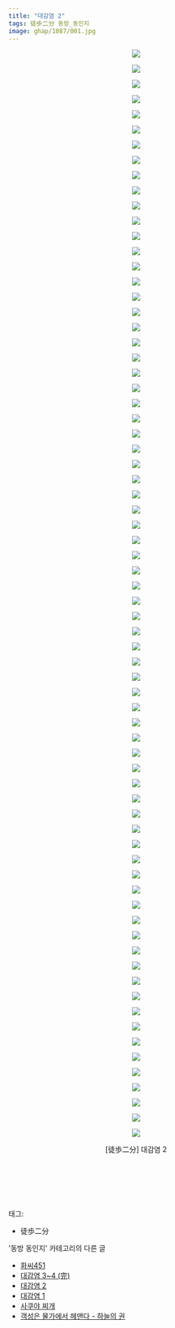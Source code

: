 ```yaml
---
title: "대감염 2"
tags: 徒歩二分 동방_동인지
image: ghap/1087/001.jpg
---
```

<div class="article">
<p style="text-align: center; clear: none; float: none;"><img src="{{ site.nasurl }}/ghap/1087/001.jpg"/></p>
<p style="text-align: center; clear: none; float: none;"><img src="{{ site.nasurl }}/ghap/1087/002.jpg"/></p>
<p style="text-align: center; clear: none; float: none;"><img src="{{ site.nasurl }}/ghap/1087/003.jpg"/></p>
<p style="text-align: center; clear: none; float: none;"><img src="{{ site.nasurl }}/ghap/1087/004.jpg"/></p>
<p style="text-align: center; clear: none; float: none;"><img src="{{ site.nasurl }}/ghap/1087/005.jpg"/></p>
<p style="text-align: center; clear: none; float: none;"><img src="{{ site.nasurl }}/ghap/1087/006.jpg"/></p>
<p style="text-align: center; clear: none; float: none;"><img src="{{ site.nasurl }}/ghap/1087/007.jpg"/></p>
<p style="text-align: center; clear: none; float: none;"><img src="{{ site.nasurl }}/ghap/1087/008.jpg"/></p>
<p style="text-align: center; clear: none; float: none;"><img src="{{ site.nasurl }}/ghap/1087/009.jpg"/></p>
<p style="text-align: center; clear: none; float: none;"><img src="{{ site.nasurl }}/ghap/1087/010.jpg"/></p>
<p style="text-align: center; clear: none; float: none;"><img src="{{ site.nasurl }}/ghap/1087/011.jpg"/></p>
<p style="text-align: center; clear: none; float: none;"><img src="{{ site.nasurl }}/ghap/1087/012.jpg"/></p>
<p style="text-align: center; clear: none; float: none;"><img src="{{ site.nasurl }}/ghap/1087/013.jpg"/></p>
<p style="text-align: center; clear: none; float: none;"><img src="{{ site.nasurl }}/ghap/1087/014.jpg"/></p>
<p style="text-align: center; clear: none; float: none;"><img src="{{ site.nasurl }}/ghap/1087/015.jpg"/></p>
<p style="text-align: center; clear: none; float: none;"><img src="{{ site.nasurl }}/ghap/1087/016.jpg"/></p>
<p style="text-align: center; clear: none; float: none;"><img src="{{ site.nasurl }}/ghap/1087/017.jpg"/></p>
<p style="text-align: center; clear: none; float: none;"><img src="{{ site.nasurl }}/ghap/1087/018.jpg"/></p>
<p style="text-align: center; clear: none; float: none;"><img src="{{ site.nasurl }}/ghap/1087/019.jpg"/></p>
<p style="text-align: center; clear: none; float: none;"><img src="{{ site.nasurl }}/ghap/1087/020.jpg"/></p>
<p style="text-align: center; clear: none; float: none;"><img src="{{ site.nasurl }}/ghap/1087/021.jpg"/></p>
<p style="text-align: center; clear: none; float: none;"><img src="{{ site.nasurl }}/ghap/1087/022.jpg"/></p>
<p style="text-align: center; clear: none; float: none;"><img src="{{ site.nasurl }}/ghap/1087/023.jpg"/></p>
<p style="text-align: center; clear: none; float: none;"><img src="{{ site.nasurl }}/ghap/1087/024.jpg"/></p>
<p style="text-align: center; clear: none; float: none;"><img src="{{ site.nasurl }}/ghap/1087/025.jpg"/></p>
<p style="text-align: center; clear: none; float: none;"><img src="{{ site.nasurl }}/ghap/1087/026.jpg"/></p>
<p style="text-align: center; clear: none; float: none;"><img src="{{ site.nasurl }}/ghap/1087/027.jpg"/></p>
<p style="text-align: center; clear: none; float: none;"><img src="{{ site.nasurl }}/ghap/1087/028.jpg"/></p>
<p style="text-align: center; clear: none; float: none;"><img src="{{ site.nasurl }}/ghap/1087/029.jpg"/></p>
<p style="text-align: center; clear: none; float: none;"><img src="{{ site.nasurl }}/ghap/1087/030.jpg"/></p>
<p style="text-align: center; clear: none; float: none;"><img src="{{ site.nasurl }}/ghap/1087/031.jpg"/></p>
<p style="text-align: center; clear: none; float: none;"><img src="{{ site.nasurl }}/ghap/1087/032.jpg"/></p>
<p style="text-align: center; clear: none; float: none;"><img src="{{ site.nasurl }}/ghap/1087/033.jpg"/></p>
<p style="text-align: center; clear: none; float: none;"><img src="{{ site.nasurl }}/ghap/1087/034.jpg"/></p>
<p style="text-align: center; clear: none; float: none;"><img src="{{ site.nasurl }}/ghap/1087/035.jpg"/></p>
<p style="text-align: center; clear: none; float: none;"><img src="{{ site.nasurl }}/ghap/1087/036.jpg"/></p>
<p style="text-align: center; clear: none; float: none;"><img src="{{ site.nasurl }}/ghap/1087/037.jpg"/></p>
<p style="text-align: center; clear: none; float: none;"><img src="{{ site.nasurl }}/ghap/1087/038.jpg"/></p>
<p style="text-align: center; clear: none; float: none;"><img src="{{ site.nasurl }}/ghap/1087/039.jpg"/></p>
<p style="text-align: center; clear: none; float: none;"><img src="{{ site.nasurl }}/ghap/1087/040.jpg"/></p>
<p style="text-align: center; clear: none; float: none;"><img src="{{ site.nasurl }}/ghap/1087/041.jpg"/></p>
<p style="text-align: center; clear: none; float: none;"><img src="{{ site.nasurl }}/ghap/1087/042.jpg"/></p>
<p style="text-align: center; clear: none; float: none;"><img src="{{ site.nasurl }}/ghap/1087/043.jpg"/></p>
<p style="text-align: center; clear: none; float: none;"><img src="{{ site.nasurl }}/ghap/1087/044.jpg"/></p>
<p style="text-align: center; clear: none; float: none;"><img src="{{ site.nasurl }}/ghap/1087/045.jpg"/></p>
<p style="text-align: center; clear: none; float: none;"><img src="{{ site.nasurl }}/ghap/1087/046.jpg"/></p>
<p style="text-align: center; clear: none; float: none;"><img src="{{ site.nasurl }}/ghap/1087/047.jpg"/></p>
<p style="text-align: center; clear: none; float: none;"><img src="{{ site.nasurl }}/ghap/1087/048.jpg"/></p>
<p style="text-align: center; clear: none; float: none;"><img src="{{ site.nasurl }}/ghap/1087/049.jpg"/></p>
<p style="text-align: center; clear: none; float: none;"><img src="{{ site.nasurl }}/ghap/1087/050.jpg"/></p>
<p style="text-align: center; clear: none; float: none;"><img src="{{ site.nasurl }}/ghap/1087/051.jpg"/></p>
<p style="text-align: center; clear: none; float: none;"><img src="{{ site.nasurl }}/ghap/1087/052.jpg"/></p>
<p style="text-align: center; clear: none; float: none;"><img src="{{ site.nasurl }}/ghap/1087/053.jpg"/></p>
<p style="text-align: center; clear: none; float: none;"><img src="{{ site.nasurl }}/ghap/1087/054.jpg"/></p>
<p style="text-align: center; clear: none; float: none;"><img src="{{ site.nasurl }}/ghap/1087/055.jpg"/></p>
<p style="text-align: center; clear: none; float: none;"><img src="{{ site.nasurl }}/ghap/1087/056.jpg"/></p>
<p style="text-align: center; clear: none; float: none;"><img src="{{ site.nasurl }}/ghap/1087/057.jpg"/></p>
<p style="text-align: center; clear: none; float: none;"><img src="{{ site.nasurl }}/ghap/1087/058.jpg"/></p>
<p style="text-align: center; clear: none; float: none;"><img src="{{ site.nasurl }}/ghap/1087/059.jpg"/></p>
<p style="text-align: center; clear: none; float: none;"><img src="{{ site.nasurl }}/ghap/1087/060.jpg"/></p>
<p style="text-align: center; clear: none; float: none;"><img src="{{ site.nasurl }}/ghap/1087/061.jpg"/></p>
<p style="text-align: center; clear: none; float: none;"><img src="{{ site.nasurl }}/ghap/1087/062.jpg"/></p>
<p style="text-align: center; clear: none; float: none;"><img src="{{ site.nasurl }}/ghap/1087/063.jpg"/></p>
<p style="text-align: center; clear: none; float: none;"><img src="{{ site.nasurl }}/ghap/1087/064.jpg"/></p>
<p style="text-align: center; clear: none; float: none;"><img src="{{ site.nasurl }}/ghap/1087/065.jpg"/></p>
<p style="text-align: center; clear: none; float: none;"><img src="{{ site.nasurl }}/ghap/1087/066.jpg"/></p>
<p style="text-align: center; clear: none; float: none;"><img src="{{ site.nasurl }}/ghap/1087/067.jpg"/></p>
<p style="text-align: center; clear: none; float: none;"><img src="{{ site.nasurl }}/ghap/1087/068.jpg"/></p>
<p style="text-align: center; clear: none; float: none;"><img src="{{ site.nasurl }}/ghap/1087/069.jpg"/></p>
<p style="text-align: center; clear: none; float: none;"><img src="{{ site.nasurl }}/ghap/1087/070.jpg"/></p>
<p style="text-align: center; clear: none; float: none;"><img src="{{ site.nasurl }}/ghap/1087/071.jpg"/></p>
<p style="text-align: center; clear: none; float: none;"><img src="{{ site.nasurl }}/ghap/1087/072.jpg"/></p>
<p style="text-align: center; clear: none; float: none;">[徒歩二分] 대감염 2</p>
<p style="text-align: center; clear: none; float: none;"><br/></p>
<p style="text-align: center; clear: none; float: none;"><br/></p>
<p><br/></p>
</div><div class="tagTrail">
<p>태그: </p>
<ul>
<li>徒歩二分</li>
</ul>
</div><div class="another">
<p>'동방 동인지' 카테고리의 다른 글</p>
<ul>
<li><a href="/2016-07-25-ghap_1089">화씨451</a></li>
<li><a href="/2016-07-25-ghap_1088">대감염 3~4 (完)</a></li>
<li><a href="/2016-07-25-ghap_1087">대감염 2</a></li>
<li><a href="/2016-07-25-ghap_1086">대감염 1</a></li>
<li><a href="/2016-07-25-ghap_1085">사쿠야 찌개</a></li>
<li><a href="/2016-07-25-ghap_1084">객성은 물가에서 헤맨다 - 하늘의 권</a></li>
</ul>
</div><div class="cb_module cb_fluid">
<div class="cb_wrt cb_profile">
</div><!-- commentList close -->
</div>
<br/>
<p id="refer"></p>
<br/>
